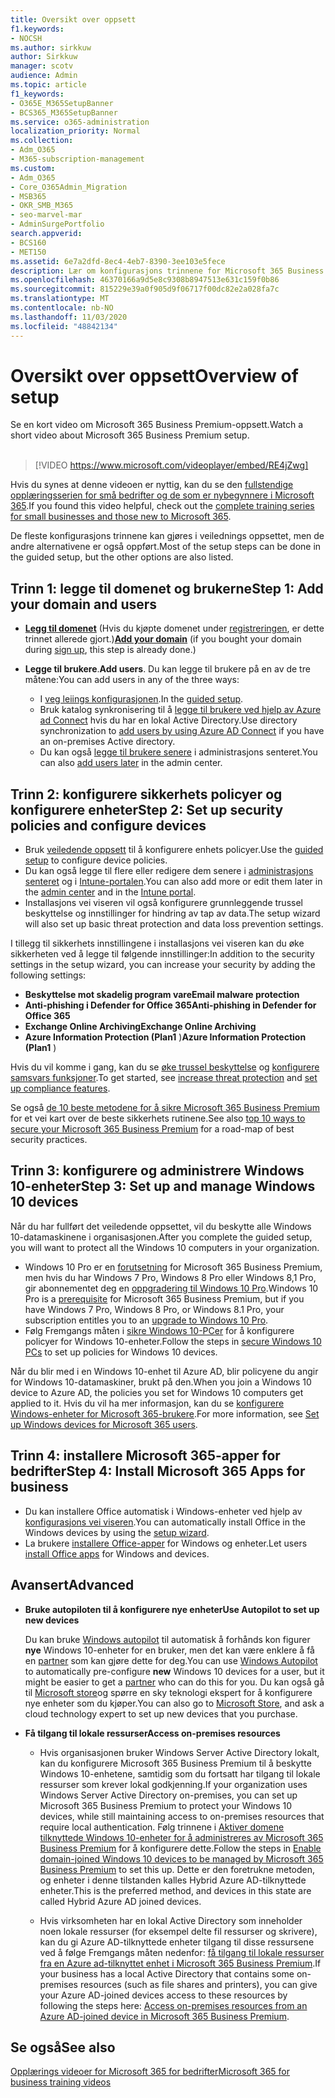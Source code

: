 ```yaml
---
title: Oversikt over oppsett
f1.keywords:
- NOCSH
ms.author: sirkkuw
author: Sirkkuw
manager: scotv
audience: Admin
ms.topic: article
f1_keywords:
- O365E_M365SetupBanner
- BCS365_M365SetupBanner
ms.service: o365-administration
localization_priority: Normal
ms.collection:
- Adm_O365
- M365-subscription-management
ms.custom:
- Adm_O365
- Core_O365Admin_Migration
- MSB365
- OKR_SMB_M365
- seo-marvel-mar
- AdminSurgePortfolio
search.appverid:
- BCS160
- MET150
ms.assetid: 6e7a2dfd-8ec4-4eb7-8390-3ee103e5fece
description: Lær om konfigurasjons trinnene for Microsoft 365 Business Premium, fra å abonnere, legge til et domene og brukere, for å konfigurere sikkerhets policyer og mer.
ms.openlocfilehash: 46370166a9d5e8c9308b8947513e631c159f0b86
ms.sourcegitcommit: 815229e39a0f905d9f06717f00dc82e2a028fa7c
ms.translationtype: MT
ms.contentlocale: nb-NO
ms.lasthandoff: 11/03/2020
ms.locfileid: "48842134"
---
```

# <a name="overview-of-setup"></a><span data-ttu-id="868f4-103">Oversikt over oppsett</span><span class="sxs-lookup"><span data-stu-id="868f4-103">Overview of setup</span></span>

<span data-ttu-id="868f4-104">Se en kort video om Microsoft 365 Business Premium-oppsett.</span><span class="sxs-lookup"><span data-stu-id="868f4-104">Watch a short video about Microsoft 365 Business Premium setup.</span></span><br><br>

> [!VIDEO https://www.microsoft.com/videoplayer/embed/RE4jZwg] 

<span data-ttu-id="868f4-105">Hvis du synes at denne videoen er nyttig, kan du se den [fullstendige opplæringsserien for små bedrifter og de som er nybegynnere i Microsoft 365](https://support.microsoft.com/office/6ab4bbcd-79cf-4000-a0bd-d42ce4d12816).</span><span class="sxs-lookup"><span data-stu-id="868f4-105">If you found this video helpful, check out the [complete training series for small businesses and those new to Microsoft 365](https://support.microsoft.com/office/6ab4bbcd-79cf-4000-a0bd-d42ce4d12816).</span></span>

<span data-ttu-id="868f4-106">De fleste konfigurasjons trinnene kan gjøres i veilednings oppsettet, men de andre alternativene er også oppført.</span><span class="sxs-lookup"><span data-stu-id="868f4-106">Most of the setup steps can be done in the guided setup, but the other options are also listed.</span></span>

## <a name="step-1-add-your-domain-and-users"></a><span data-ttu-id="868f4-107">Trinn 1: legge til domenet og brukerne</span><span class="sxs-lookup"><span data-stu-id="868f4-107">Step 1: Add your domain and users</span></span>

   - <span data-ttu-id="868f4-108">**[Legg til domenet](set-up.md#add-your-domain-to-personalize-sign-in)** (Hvis du kjøpte domenet under [registreringen](sign-up.md), er dette trinnet allerede gjort.)</span><span class="sxs-lookup"><span data-stu-id="868f4-108">**[Add your domain](set-up.md#add-your-domain-to-personalize-sign-in)** (if you bought your domain during [sign up](sign-up.md), this step is already done.)</span></span>

   - <span data-ttu-id="868f4-109">**Legge til brukere**.</span><span class="sxs-lookup"><span data-stu-id="868f4-109">**Add users**.</span></span> <span data-ttu-id="868f4-110">Du kan legge til brukere på en av de tre måtene:</span><span class="sxs-lookup"><span data-stu-id="868f4-110">You can add users in any of the three ways:</span></span>
        - <span data-ttu-id="868f4-111">I [veg leiings konfigurasjonen](set-up.md#add-users-in-the-wizard).</span><span class="sxs-lookup"><span data-stu-id="868f4-111">In the [guided setup](set-up.md#add-users-in-the-wizard).</span></span>
        - <span data-ttu-id="868f4-112">Bruk katalog synkronisering til å [legge til brukere ved hjelp av Azure ad Connect](https://docs.microsoft.com/microsoft-365/enterprise/set-up-directory-synchronization) hvis du har en lokal Active Directory.</span><span class="sxs-lookup"><span data-stu-id="868f4-112">Use directory synchronization to [add users by using Azure AD Connect](https://docs.microsoft.com/microsoft-365/enterprise/set-up-directory-synchronization) if you have an on-premises Active directory.</span></span>
        - <span data-ttu-id="868f4-113">Du kan også [legge til brukere senere](add-users-m365b.md) i administrasjons senteret.</span><span class="sxs-lookup"><span data-stu-id="868f4-113">You can also [add users later](add-users-m365b.md) in the admin center.</span></span>
## <a name="step-2-set-up-security-policies-and-configure-devices"></a><span data-ttu-id="868f4-114">Trinn 2: konfigurere sikkerhets policyer og konfigurere enheter</span><span class="sxs-lookup"><span data-stu-id="868f4-114">Step 2: Set up security policies and configure devices</span></span> 

  - <span data-ttu-id="868f4-115">Bruk [veiledende oppsett](set-up.md#protect-your-organization) til å konfigurere enhets policyer.</span><span class="sxs-lookup"><span data-stu-id="868f4-115">Use the [guided setup](set-up.md#protect-your-organization) to configure device policies.</span></span> 
  - <span data-ttu-id="868f4-116">Du kan også legge til flere eller redigere dem senere i [administrasjons senteret](view-policies-and-devices.md) og i [Intune-portalen](https://docs.microsoft.com/intune/tutorial-walkthrough-intune-portal).</span><span class="sxs-lookup"><span data-stu-id="868f4-116">You can also add more or edit them later in the [admin center](view-policies-and-devices.md) and in the [Intune portal](https://docs.microsoft.com/intune/tutorial-walkthrough-intune-portal).</span></span>
  - <span data-ttu-id="868f4-117">Installasjons vei viseren vil også konfigurere grunnleggende trussel beskyttelse og innstillinger for hindring av tap av data.</span><span class="sxs-lookup"><span data-stu-id="868f4-117">The setup wizard will also set up basic threat protection and data loss prevention settings.</span></span>
  
  <span data-ttu-id="868f4-118">I tillegg til sikkerhets innstillingene i installasjons vei viseren kan du øke sikkerheten ved å legge til følgende innstillinger:</span><span class="sxs-lookup"><span data-stu-id="868f4-118">In addition to the security settings in the setup wizard, you can increase your security by adding the following settings:</span></span>

- <span data-ttu-id="868f4-119">**Beskyttelse mot skadelig program vare**</span><span class="sxs-lookup"><span data-stu-id="868f4-119">**Email malware protection**</span></span>
- <span data-ttu-id="868f4-120">**Anti-phishing i Defender for Office 365**</span><span class="sxs-lookup"><span data-stu-id="868f4-120">**Anti-phishing in Defender for Office 365**</span></span>
- <span data-ttu-id="868f4-121">**Exchange Online Archiving**</span><span class="sxs-lookup"><span data-stu-id="868f4-121">**Exchange Online Archiving**</span></span>
- <span data-ttu-id="868f4-122">**Azure Information Protection (Plan1** )</span><span class="sxs-lookup"><span data-stu-id="868f4-122">**Azure Information Protection (Plan1** )</span></span>

<span data-ttu-id="868f4-123">Hvis du vil komme i gang, kan du se [øke trussel beskyttelse](increase-threat-protection.md) og [konfigurere samsvars funksjoner](set-up-compliance.md).</span><span class="sxs-lookup"><span data-stu-id="868f4-123">To get started, see [increase threat protection](increase-threat-protection.md) and [set up compliance features](set-up-compliance.md).</span></span>

<span data-ttu-id="868f4-124">Se også [de 10 beste metodene for å sikre Microsoft 365 Business Premium](https://docs.microsoft.com/office365/admin/security-and-compliance/secure-your-business-data) for et vei kart over de beste sikkerhets rutinene.</span><span class="sxs-lookup"><span data-stu-id="868f4-124">See also [top 10 ways to secure your Microsoft 365 Business Premium](https://docs.microsoft.com/office365/admin/security-and-compliance/secure-your-business-data) for a road-map of best security practices.</span></span>

## <a name="step-3-set-up-and-manage-windows-10-devices"></a><span data-ttu-id="868f4-125">Trinn 3: konfigurere og administrere Windows 10-enheter</span><span class="sxs-lookup"><span data-stu-id="868f4-125">Step 3: Set up and manage Windows 10 devices</span></span>

<span data-ttu-id="868f4-126">Når du har fullført det veiledende oppsettet, vil du beskytte alle Windows 10-datamaskinene i organisasjonen.</span><span class="sxs-lookup"><span data-stu-id="868f4-126">After you complete the guided setup, you will want to protect all the Windows 10 computers in your organization.</span></span>
  
- <span data-ttu-id="868f4-127">Windows 10 Pro er en [forutsetning](pre-requisites-for-data-protection.md) for Microsoft 365 Business Premium, men hvis du har Windows 7 Pro, Windows 8 Pro eller Windows 8,1 Pro, gir abonnementet deg en [oppgradering til Windows 10 Pro](https://docs.microsoft.com/microsoft-365/business/upgrade-to-windows-pro-creators-update).</span><span class="sxs-lookup"><span data-stu-id="868f4-127">Windows 10 Pro is a [prerequisite](pre-requisites-for-data-protection.md) for Microsoft 365 Business Premium, but if you have Windows 7 Pro, Windows 8 Pro, or Windows 8.1 Pro, your subscription entitles you to an [upgrade to  Windows 10 Pro](https://docs.microsoft.com/microsoft-365/business/upgrade-to-windows-pro-creators-update).</span></span>
- <span data-ttu-id="868f4-128">Følg Fremgangs måten i [sikre Windows 10-PCer](secure-win-10-pcs.md) for å konfigurere policyer for Windows 10-enheter.</span><span class="sxs-lookup"><span data-stu-id="868f4-128">Follow the steps in [secure Windows 10 PCs](secure-win-10-pcs.md) to set up policies for Windows 10 devices.</span></span>

<span data-ttu-id="868f4-129">Når du blir med i en Windows 10-enhet til Azure AD, blir policyene du angir for Windows 10-datamaskiner, brukt på den.</span><span class="sxs-lookup"><span data-stu-id="868f4-129">When you join a Windows 10 device to Azure AD, the policies you set for Windows 10 computers get applied to it.</span></span> <span data-ttu-id="868f4-130">Hvis du vil ha mer informasjon, kan du se [konfigurere Windows-enheter for Microsoft 365-brukere](set-up-windows-devices.md).</span><span class="sxs-lookup"><span data-stu-id="868f4-130">For more information, see [Set up Windows devices for Microsoft 365 users](set-up-windows-devices.md).</span></span>

## <a name="step-4-install-microsoft-365-apps-for-business"></a><span data-ttu-id="868f4-131">Trinn 4: installere Microsoft 365-apper for bedrifter</span><span class="sxs-lookup"><span data-stu-id="868f4-131">Step 4: Install Microsoft 365 Apps for business</span></span>
- <span data-ttu-id="868f4-132">Du kan installere Office automatisk i Windows-enheter ved hjelp av [konfigurasjons vei viseren](set-up.md#deploy-office-365-client-apps).</span><span class="sxs-lookup"><span data-stu-id="868f4-132">You can automatically install Office in the Windows devices by using the [setup wizard](set-up.md#deploy-office-365-client-apps).</span></span>
- <span data-ttu-id="868f4-133">La brukere [installere Office-apper](https://docs.microsoft.com/office365/admin/setup/install-applications) for Windows og enheter.</span><span class="sxs-lookup"><span data-stu-id="868f4-133">Let users [install Office apps](https://docs.microsoft.com/office365/admin/setup/install-applications) for Windows and devices.</span></span>
     
## <a name="advanced"></a><span data-ttu-id="868f4-134">Avansert</span><span class="sxs-lookup"><span data-stu-id="868f4-134">Advanced</span></span>
- <span data-ttu-id="868f4-135">**Bruke autopiloten til å konfigurere nye enheter**</span><span class="sxs-lookup"><span data-stu-id="868f4-135">**Use Autopilot to set up new devices**</span></span>
            
     <span data-ttu-id="868f4-136">Du kan bruke [Windows autopilot](add-autopilot-devices-and-profile.md) til automatisk å forhånds kon figurer **nye** Windows 10-enheter for en bruker, men det kan være enklere å få en [partner](https://www.microsoft.com/solution-providers/search) som kan gjøre dette for deg.</span><span class="sxs-lookup"><span data-stu-id="868f4-136">You can use [Windows Autopilot](add-autopilot-devices-and-profile.md) to automatically pre-configure **new** Windows 10 devices for a user, but it might be easier to get a [partner](https://www.microsoft.com/solution-providers/search) who can do this for you.</span></span> <span data-ttu-id="868f4-137">Du kan også gå til [Microsoft store](https://go.microsoft.com/fwlink/?linkid=874598)og spørre en sky teknologi ekspert for å konfigurere nye enheter som du kjøper.</span><span class="sxs-lookup"><span data-stu-id="868f4-137">You can also go to [Microsoft Store](https://go.microsoft.com/fwlink/?linkid=874598), and ask a cloud technology expert to set up new devices that you purchase.</span></span>

- <span data-ttu-id="868f4-138">**Få tilgang til lokale ressurser**</span><span class="sxs-lookup"><span data-stu-id="868f4-138">**Access on-premises resources**</span></span>

     - <span data-ttu-id="868f4-139">Hvis organisasjonen bruker Windows Server Active Directory lokalt, kan du konfigurere Microsoft 365 Business Premium til å beskytte Windows 10-enhetene, samtidig som du fortsatt har tilgang til lokale ressurser som krever lokal godkjenning.</span><span class="sxs-lookup"><span data-stu-id="868f4-139">If your organization uses Windows Server Active Directory on-premises, you can set up Microsoft 365 Business Premium to protect your Windows 10 devices, while still maintaining access to on-premises resources that require local authentication.</span></span> <span data-ttu-id="868f4-140">Følg trinnene i [Aktiver domene tilknyttede Windows 10-enheter for å administreres av Microsoft 365 Business Premium](manage-windows-devices.md) for å konfigurere dette.</span><span class="sxs-lookup"><span data-stu-id="868f4-140">Follow the steps in [Enable domain-joined Windows 10 devices to be managed by Microsoft 365 Business Premium](manage-windows-devices.md) to set this up.</span></span> <span data-ttu-id="868f4-141">Dette er den foretrukne metoden, og enheter i denne tilstanden kalles Hybrid Azure AD-tilknyttede enheter.</span><span class="sxs-lookup"><span data-stu-id="868f4-141">This is the preferred method, and devices in this state are called Hybrid Azure AD joined devices.</span></span>

    - <span data-ttu-id="868f4-142">Hvis virksomheten har en lokal Active Directory som inneholder noen lokale ressurser (for eksempel delte fil ressurser og skrivere), kan du gi Azure AD-tilknyttede enheter tilgang til disse ressursene ved å følge Fremgangs måten nedenfor: [få tilgang til lokale ressurser fra en Azure ad-tilknyttet enhet i Microsoft 365 Business Premium](access-resources.md).</span><span class="sxs-lookup"><span data-stu-id="868f4-142">If your business has a local Active Directory that contains some on-premises resources (such as file shares and printers), you can give your Azure AD-joined devices access to these resources by following the steps here: [Access on-premises resources from an Azure AD-joined device in Microsoft 365 Business Premium](access-resources.md).</span></span>

## <a name="see-also"></a><span data-ttu-id="868f4-143">Se også</span><span class="sxs-lookup"><span data-stu-id="868f4-143">See also</span></span>

[<span data-ttu-id="868f4-144">Opplærings videoer for Microsoft 365 for bedrifter</span><span class="sxs-lookup"><span data-stu-id="868f4-144">Microsoft 365 for business training videos</span></span>](https://support.microsoft.com/office/6ab4bbcd-79cf-4000-a0bd-d42ce4d12816)
